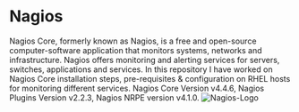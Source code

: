# Nagios
Nagios Core, formerly known as Nagios, is a free and open-source computer-software application that monitors systems, networks and infrastructure. Nagios offers monitoring and alerting services for servers, switches, applications and services. In this repository I have worked on Nagios Core installation steps, pre-requisites & configuration on RHEL hosts for monitoring different services.
Nagios Core Version v4.4.6, Nagios Plugins Version v2.2.3, Nagios NRPE version v4.1.0.
![Nagios-Logo](https://github.com/piyushnikh/Nagios/assets/91729663/07a81c5d-1e15-4e0b-8804-0da81c7c0640)
